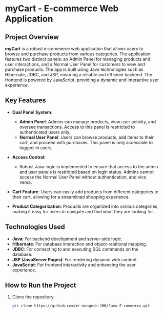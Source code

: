 # myCart - E-commerce Web Application

## Project Overview
**myCart** is a robust e-commerce web application that allows users to browse and purchase products from various categories. The application features two distinct panels: an Admin Panel for managing products and user interactions, and a Normal User Panel for customers to view and purchase products. The app is built using Java technologies such as Hibernate, JDBC, and JSP, ensuring a reliable and efficient backend. The frontend is powered by JavaScript, providing a dynamic and interactive user experience.

## Key Features
- **Dual Panel System**: 
  - **Admin Panel**: Admins can manage products, view user activity, and oversee transactions. Access to this panel is restricted to authenticated users only.
  - **Normal User Panel**: Users can browse products, add items to their cart, and proceed with purchases. This panel is only accessible to logged-in users.
  
- **Access Control**: 
  - Robust Java logic is implemented to ensure that access to the admin and user panels is restricted based on login status. Admins cannot access the Normal User Panel without authentication, and vice versa.

- **Cart Feature**: Users can easily add products from different categories to their cart, allowing for a streamlined shopping experience.

- **Product Categorization**: Products are organized into various categories, making it easy for users to navigate and find what they are looking for.

## Technologies Used
- **Java**: For backend development and server-side logic.
- **Hibernate**: For database interaction and object-relational mapping.
- **JDBC**: For connecting to and executing SQL commands on the database.
- **JSP (JavaServer Pages)**: For rendering dynamic web content.
- **JavaScript**: For frontend interactivity and enhancing the user experience.

## How to Run the Project
1. Clone the repository:
   ```bash
   git clone https://github.com/er-mangesh-100/Java-E-commerce.git

